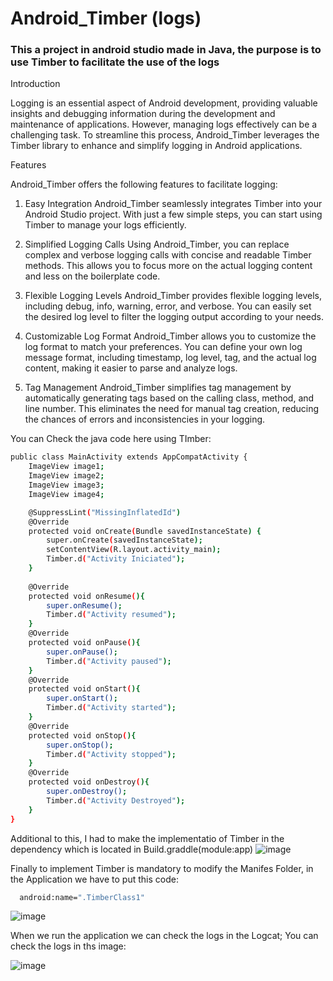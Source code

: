 # Android_Timber (logs)
### This a project in android studio made in Java, the purpose is to use Timber to facilitate the use of the logs 

Introduction

Logging is an essential aspect of Android development, providing valuable insights and debugging information during the development and maintenance of applications. However, managing logs effectively can be a challenging task. To streamline this process, Android_Timber leverages the Timber library to enhance and simplify logging in Android applications.

Features

Android_Timber offers the following features to facilitate logging:

1. Easy Integration
Android_Timber seamlessly integrates Timber into your Android Studio project. With just a few simple steps, you can start using Timber to manage your logs efficiently.

2. Simplified Logging Calls
Using Android_Timber, you can replace complex and verbose logging calls with concise and readable Timber methods. This allows you to focus more on the actual logging content and less on the boilerplate code.

3. Flexible Logging Levels
Android_Timber provides flexible logging levels, including debug, info, warning, error, and verbose. You can easily set the desired log level to filter the logging output according to your needs.

4. Customizable Log Format
Android_Timber allows you to customize the log format to match your preferences. You can define your own log message format, including timestamp, log level, tag, and the actual log content, making it easier to parse and analyze logs.

5. Tag Management
Android_Timber simplifies tag management by automatically generating tags based on the calling class, method, and line number. This eliminates the need for manual tag creation, reducing the chances of errors and inconsistencies in your logging.

You can Check the java code here using TImber:

```bash
public class MainActivity extends AppCompatActivity {
    ImageView image1;
    ImageView image2;
    ImageView image3;
    ImageView image4;

    @SuppressLint("MissingInflatedId")
    @Override
    protected void onCreate(Bundle savedInstanceState) {
        super.onCreate(savedInstanceState);
        setContentView(R.layout.activity_main);
        Timber.d("Activity Iniciated");        
    }
    
    @Override
    protected void onResume(){
        super.onResume();
        Timber.d("Activity resumed");
    }
    @Override
    protected void onPause(){
        super.onPause();
        Timber.d("Activity paused");
    }
    @Override
    protected void onStart(){
        super.onStart();
        Timber.d("Activity started");
    }
    @Override
    protected void onStop(){
        super.onStop();
        Timber.d("Activity stopped");
    }
    @Override
    protected void onDestroy(){
        super.onDestroy();
        Timber.d("Activity Destroyed");
    }
}
```

Additional to this, I had to make the implementatio of Timber in the dependency which is located in Build.graddle(module:app)
![image](https://github.com/juliaigz/Android_Timber/assets/40221707/603fc75a-a09b-4f78-9d6f-25bdace01d0e)

Finally to implement Timber is mandatory to modify the Manifes Folder, in the Application we have to put this code:
```bash
  android:name=".TimberClass1"
```
![image](https://github.com/juliaigz/Android_Timber/assets/40221707/fd890a46-b0db-46b7-bef8-5d9f881a74ea)

When we run the application we can check the logs in the Logcat;  You can check the logs in ths image: 

![image](https://github.com/juliaigz/Android_Timber/assets/40221707/16aff680-c0b5-48b6-882c-897c36586fbf)
